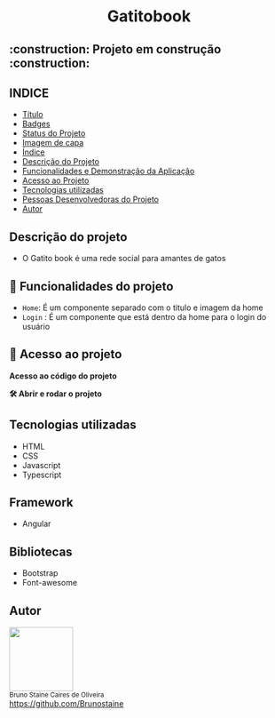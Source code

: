 <h1 align="center"> Gatitobook </h1>

<h2> :construction: Projeto em construção :construction: </h2>


## INDICE

* [Título](#titulo)
* [Badges](#badges)
* [Status do Projeto](#status-do-Projeto)
* [Imagem de capa](#Imagem-de-capa)
* [Índice](#índice)
* [Descrição do Projeto](#descrição-do-projeto)
* [Funcionalidades e Demonstração da Aplicação](#funcionalidades-e-demonstração-da-aplicação)
* [Acesso ao Projeto](#acesso-ao-projeto)
* [Tecnologias utilizadas](#tecnologias-utilizadas)
* [Pessoas Desenvolvedoras do Projeto](#pessoas-desenvolvedoras)
* [Autor](#Autor)

## Descrição do projeto

- O Gatito book é uma rede social para amantes de gatos

## :hammer: Funcionalidades do projeto

- `Home`: É um componente separado com o titulo e imagem da home
- `Login` : É um componente que está dentro da home para o login do usuário

## 📁 Acesso ao projeto

**Acesso ao código do projeto**<br>


**🛠️ Abrir e rodar o projeto**<br>


## Tecnologias utilizadas
* HTML
* CSS
* Javascript
* Typescript

## Framework
* Angular

## Bibliotecas
* Bootstrap
* Font-awesome

## Autor

<img src="https://user-images.githubusercontent.com/87622645/157755137-8d22a951-d323-4c33-814e-c0351ebefafe.png" width=115><br>
<sub>Bruno Staine Caires de Oliveira</sub><br>
https://github.com/Brunostaine 